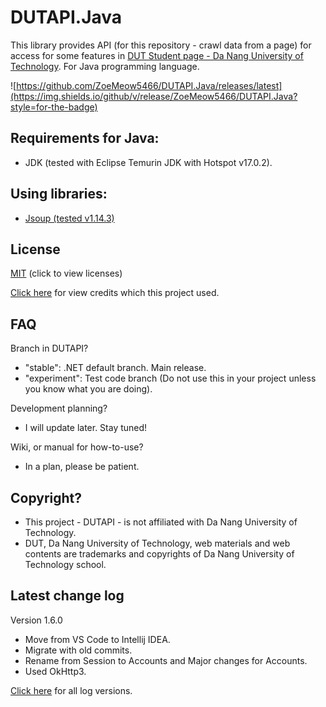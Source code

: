# DUTAPI.Java

This library provides API (for this repository - crawl data from a page) for access for some features in [DUT Student page - Da Nang University of Technology](http://sv.dut.udn.vn). For Java programming language.

![https://github.com/ZoeMeow5466/DUTAPI.Java/releases/latest](https://img.shields.io/github/v/release/ZoeMeow5466/DUTAPI.Java?style=for-the-badge)

## Requirements for Java:

- JDK (tested with Eclipse Temurin JDK with Hotspot v17.0.2).

## Using libraries:

- [Jsoup (tested v1.14.3)](https://jsoup.org/)

## License

[MIT](LICENSE) (click to view licenses)

[Click here](CREDIT.md) for view credits which this project used.

## FAQ

Branch in DUTAPI?
- "stable": .NET default branch. Main release.
- "experiment": Test code branch (Do not use this in your project unless you know what you are doing).

Development planning?
- I will update later. Stay tuned!

Wiki, or manual for how-to-use?
- In a plan, please be patient.

## Copyright?

- This project - DUTAPI - is not affiliated with Da Nang University of Technology.
- DUT, Da Nang University of Technology, web materials and web contents are trademarks and copyrights of Da Nang University of Technology school.

## Latest change log

Version 1.6.0

- Move from VS Code to Intellij IDEA.
- Migrate with old commits.
- Rename from Session to Accounts and Major changes for Accounts.
- Used OkHttp3.

[Click here](CHANGELOG.md) for all log versions.
